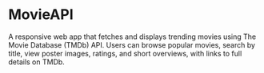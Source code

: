 # MovieAPI
A responsive web app that fetches and displays trending movies using The Movie Database (TMDb) API. Users can browse popular movies, search by title, view poster images, ratings, and short overviews, with links to full details on TMDb.
